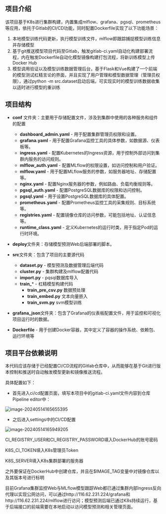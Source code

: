 ## 项目介绍

该项目基于K8s进行集群构建，内置集成mlflow、grafana、pgsql、prometheus等应用，依托于Gitlab的CI/CD功能，同时配置Dockerfile实现了以下功能场景：

1. 本地模型训练代码更新，执行模型训练文件，mlflow即跟踪捕捉模型训练信息并存储模型
2. 基于git推送模型项目代码至Gitlab，触发gitlab-ci.yaml自动化构建部署流程，内在触发Dockerfile自动化模型镜像构建打包流程，将新训练模型上传Docker Hub
3. 模型调用验证以及模型训练数据管理后台，基于Flask和Vue构建了一个前端的模型测试杠精言论的界面，并且实现了用户管理和模型数据管理（管理员权限），通过python -m src.dataset启动后端，可实现实时的模型训练数据收集以适时进行模型的重训练

## 项目结构

- **conf** 文件夹：主要用于存储配置文件，涉及到集群中使用的各种服务和组件的配置

  - **dashboard_admin.yaml** - 用于配置集群管理员权限和设置。
  - **grafana.yaml** - 用于配置Grafana监控工具的具体参数，如数据源、仪表板等。
  - **ingress.yaml** - 配置Kubernetes的Ingress资源，用于控制外部访问到集群内服务的访问规则。
  - **mlflow_auth.yaml** - 配置MLflow的权限设置，如访问控制和用户验证。
  - **mlflow.yaml** - 用于配置MLflow服务的参数，如服务器地址、存储配置等。
  - **nginx.yaml** - 配置Nginx服务器的参数，例如路由、负载均衡规则等。
  - **pgsql_auth.yaml** - 配置PostgreSQL数据库的权限和访问控制。
  - **pgsql.yaml** - 用于设置PostgreSQL数据库的具体配置。
  - **prometheus.yaml** - 配置Prometheus监控工具的采集规则、目标系统等。
  - **registries.yaml** - 配置镜像仓库的访问参数，可能包括地址、认证信息等。
  - **runtime_class.yaml** - 定义Kubernetes的运行时类，用于指定Pod的运行时环境。

- **deploy**文件夹：存储模型预测Web后端部署的脚本。

- **src**文件夹：包含了项目的主要源代码

  - **dataset.py** - 模型预测及数据管理后端代码
  - **cluster.py** - 集群构建及mlflow配置代码
  - **import.py** - pqsql数据库导入
  - **train_*** - 杠精模型构建代码
    - **train_pre_csv.py** 数据预处理
    - **train_embed.py** 文本向量嵌入
    - **train_svm.py** svm模型训练

- **grafana_json**文件夹：包含了Grafana的仪表板配置文件，用于监控和可视化项目运行时的数据。

- **Dockerfile** - 用于创建Docker容器，其中定义了容器的操作系统、依赖包、运行环境等

  

## 项目平台依赖说明

本代码应该存储于已经配置CI/CD流程的Gitlab仓库中，从而能够在基于Git进行版本控制和推送时自动触发模型更新和镜像推送流程。

具体配置如下：

- 首先进入ci/cd配置页面，填写本项目中的gitlab-ci.yaml文件内容到仓库Pipeline editor中：

![image-20240514165655395](https://mac--img.oss-cn-hangzhou.aliyuncs.com/gitlab%20ci/cd%E9%85%8D%E7%BD%AE.png)

- 之后进入settings中的CI/CD配置

![image-20240514165949205](https://mac--img.oss-cn-hangzhou.aliyuncs.com/CI/CD.png)

CI_REGISTRY_USER和CI_REGISTRY_PASSWORD填入DockerHub的账号密码

K8S_CI_TOKEN填入K8s管理员Token

K8S_SERVER填入K8s集群部署的服务器



之外要保证在DockerHub中创建仓库，并且在$IMAGE_TAG变量中对镜像仓库以及其版本号进行标明



目前Grafana集群监控Web与MLflow模型跟踪Web都已通过集群内部Ingress反向代理以实现公网访问，可以通过http://116.62.231.224/grafana和http://116.62.231.224/mlflow进行访问；模型预测后端已通过K8s持续运行，基于后端接口的前端需要在本地启动以访问模型预测和相关管理页面。